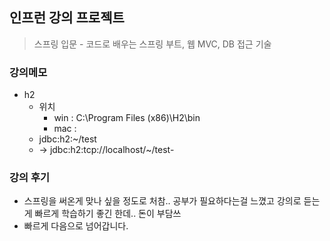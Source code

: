 ## 인프런 강의 프로젝트
>스프링 입문 - 코드로 배우는 스프링 부트, 웹 MVC, DB 접근 기술
### 강의메모
- h2
  - 위치 
    - win : C:\Program Files (x86)\H2\bin
    - mac : 
  - jdbc:h2:~/test 
  - -> jdbc:h2:tcp://localhost/~/test- 

### 강의 후기
- 스프링을 써온게 맞나 싶을 정도로 처참.. 공부가 필요하다는걸 느꼈고
강의로 듣는게 빠르게 학습하기 좋긴 한데.. 돈이 부담쓰
- 빠르게 다음으로 넘어갑니다.
